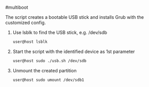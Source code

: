 #multiboot

The script creates a bootable USB stick and installs Grub with the customized config.


1. Use lsblk to find the USB stick, e.g. /dev/sdb
    ```bash
    user@host lsblk
    ```

1. Start the script with the identified device as 1st parameter
    ```bash
    user@host sudo ./usb.sh /dev/sdb
    ```

1. Unmount the created partition
    ```bash
    user@host sudo umount /dev/sdb1
    ```
